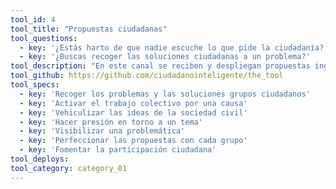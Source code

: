 ```yaml
---
tool_id: 4
tool_title: "Propuestas ciudadanas"
tool_questions:
  - key: '¿Estás harto de que nadie escuche lo que pide la ciudadanía?'
  - key: '¿Buscas recoger las soluciones ciudadanas a un problema?'
tool_description: "En este canal se reciben y despliegan propuestas ingresadas por la ciudadanía, permitiendo sumar adherentes, dar a conocer las peticiones y hacerlas llegar a quienes puedan acogerlas. *Esta herramienta funciona como un anexo a los Perfiles Transparentes."
tool_github: https://github.com/ciudadanointeligente/the_tool
tool_specs:
  - key: 'Recoger los problemas y las soluciones grupos ciudadanos'
  - key: 'Activar el trabajo colectivo por una causa'
  - key: 'Vehiculizar las ideas de la sociedad civil'
  - key: 'Hacer presión en torno a un tema'
  - key: 'Visibilizar una problemática'
  - key: 'Perfeccionar las propuestas con cada grupo'
  - key: 'Fomentar la participación ciudadana'
tool_deploys:
tool_category: category_01
---
```

